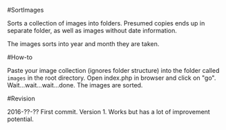 #SortImages

Sorts a collection of images into folders. Presumed copies ends up in separate folder, as well as images without date information.  

The images sorts into year and month they are taken.

#How-to

Paste your image collection (ignores folder structure) into the folder called `images` in the root directory. Open index.php in browser and click on "go". Wait...wait...wait...done. The images are sorted.

#Revision

2016-??-?? First commit. Version 1. Works but has a lot of improvement potential.
